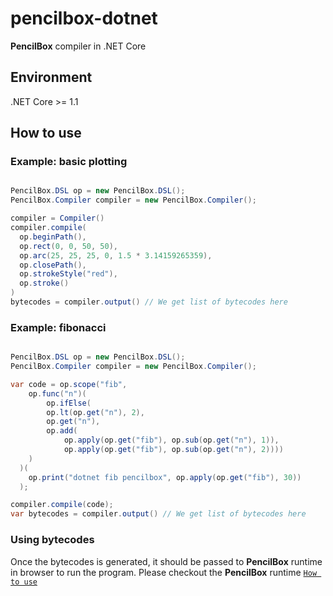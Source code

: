 # pencilbox-dotnet
**PencilBox** compiler in .NET Core

## Environment
.NET Core >= 1.1

## How to use

### Example: basic plotting
```c#

PencilBox.DSL op = new PencilBox.DSL();
PencilBox.Compiler compiler = new PencilBox.Compiler();

compiler = Compiler()
compiler.compile(
  op.beginPath(),
  op.rect(0, 0, 50, 50),
  op.arc(25, 25, 25, 0, 1.5 * 3.14159265359),
  op.closePath(),
  op.strokeStyle("red"),
  op.stroke()
)
bytecodes = compiler.output() // We get list of bytecodes here
```

### Example: fibonacci
```c#

PencilBox.DSL op = new PencilBox.DSL();
PencilBox.Compiler compiler = new PencilBox.Compiler();

var code = op.scope("fib",
    op.func("n")(
        op.ifElse(
        op.lt(op.get("n"), 2),
        op.get("n"),
        op.add(
            op.apply(op.get("fib"), op.sub(op.get("n"), 1)),
            op.apply(op.get("fib"), op.sub(op.get("n"), 2))))
    )
  )(
    op.print("dotnet fib pencilbox", op.apply(op.get("fib"), 30))
  );

compiler.compile(code);
var bytecodes = compiler.output() // We get list of bytecodes here
```

### Using bytecodes
Once the bytecodes is generated, it should be passed to **PencilBox** runtime in browser to run the program.
Please checkout the **PencilBox** runtime [`How to use`](https://github.com/pencilbox-vm/runtime#how-to-use) 
